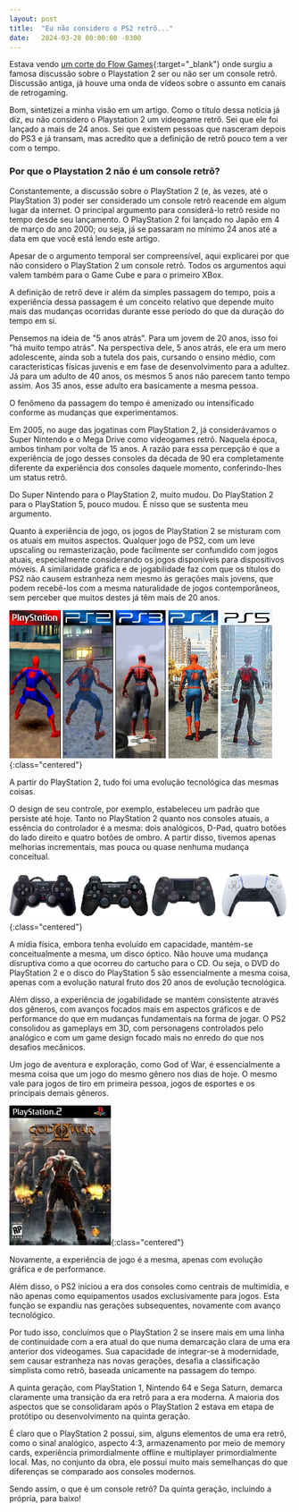 ```yaml
---
layout: post
title:  "Eu não considero o PS2 retrô..."
date:   2024-03-28 00:00:00 -0300
---
```


Estava vendo [um corte do Flow Games](https://youtu.be/ZxzImVG8dBI?si=Ukp_CnzrJ_vbX7P0){:target="_blank"} onde surgiu a famosa discussão sobre o Playstation 2 ser ou não ser um console retrô. Discussão antiga, já houve uma onda de vídeos sobre o assunto em canais de retrogaming.

Bom, sintetizei a minha visão em um artigo. Como o título dessa notícia já diz, eu não considero o Playstation 2 um videogame retrô. Sei que ele foi lançado a mais de 24 anos. Sei que existem pessoas que nasceram depois do PS3 e já transam, mas acredito que a definição de retrô pouco tem a ver com o tempo.

### Por que o Playstation 2 não é um console retrô?

Constantemente, a discussão sobre o PlayStation 2 (e, às vezes, até o PlayStation 3) poder ser considerado um console retrô reacende em algum lugar da internet. O principal argumento para considerá-lo retrô reside no tempo desde seu lançamento. O PlayStation 2 foi lançado no Japão em 4 de março do ano 2000; ou seja, já se passaram no mínimo 24 anos até a data em que você está lendo este artigo.

Apesar de o argumento temporal ser compreensível, aqui explicarei por que não considero o PlayStation 2 um console retrô. Todos os argumentos aqui valem também para o Game Cube e para o primeiro XBox.

A definição de retrô deve ir além da simples passagem do tempo, pois a experiência dessa passagem é um conceito relativo que depende muito mais das mudanças ocorridas durante esse período do que da duração do tempo em si.

Pensemos na ideia de "5 anos atrás". Para um jovem de 20 anos, isso foi "há muito tempo atrás". Na perspectiva dele, 5 anos atrás, ele era um mero adolescente, ainda sob a tutela dos pais, cursando o ensino médio, com características físicas juvenis e em fase de desenvolvimento para a adultez. Já para um adulto de 40 anos, os mesmos 5 anos não parecem tanto tempo assim. Aos 35 anos, esse adulto era basicamente a mesma pessoa.

O fenômeno da passagem do tempo é amenizado ou intensificado conforme as mudanças que experimentamos.

Em 2005, no auge das jogatinas com PlayStation 2, já considerávamos o Super Nintendo e o Mega Drive como videogames retrô. Naquela época, ambos tinham por volta de 15 anos. A razão para essa percepção é que a experiência de jogo desses consoles da década de 90 era completamente diferente da experiência dos consoles daquele momento, conferindo-lhes um status retrô.

Do Super Nintendo para o PlayStation 2, muito mudou. Do PlayStation 2 para o PlayStation 5, pouco mudou. É nisso que se sustenta meu argumento.

Quanto à experiência de jogo, os jogos de PlayStation 2 se misturam com os atuais em muitos aspectos. Qualquer jogo de PS2, com um leve upscaling ou remasterização, pode facilmente ser confundido com jogos atuais, especialmente considerando os jogos disponíveis para dispositivos móveis. A similaridade gráfica e de jogabilidade faz com que os títulos do PS2 não causem estranheza nem mesmo às gerações mais jovens, que podem recebê-los com a mesma naturalidade de jogos contemporâneos, sem perceber que muitos destes já têm mais de 20 anos.

![Jogos do Homem-Aranha ao longo dos anos](/img/artigo_ps2_retro/spiderman_games.png){:class="centered"}

A partir do PlayStation 2, tudo foi uma evolução tecnológica das mesmas coisas.

O design de seu controle, por exemplo, estabeleceu um padrão que persiste até hoje. Tanto no PlayStation 2 quanto nos consoles atuais, a essência do controlador é a mesma: dois analógicos, D-Pad, quatro botões do lado direito e quatro botões de ombro. A partir disso, tivemos apenas melhorias incrementais, mas pouca ou quase nenhuma mudança conceitual.

![Controles de Playstation ao longo dos anos](/img/artigo_ps2_retro/controles_de_playstation.png){:class="centered"}

A mídia física, embora tenha evoluído em capacidade, mantém-se conceitualmente a mesma, um disco óptico. Não houve uma mudança disruptiva como a que ocorreu do cartucho para o CD. Ou seja, o DVD do PlayStation 2 e o disco do PlayStation 5 são essencialmente a mesma coisa, apenas com a evolução natural fruto dos 20 anos de evolução tecnológica.

Além disso, a experiência de jogabilidade se mantém consistente através dos gêneros, com avanços focados mais em aspectos gráficos e de performance do que em mudanças fundamentais na forma de jogar. O PS2 consolidou as gameplays em 3D, com personagens controlados pelo analógico e com um game design focado mais no enredo do que nos desafios mecânicos.

Um jogo de aventura e exploração, como God of War, é essencialmente a mesma coisa que um jogo do mesmo gênero nos dias de hoje. O mesmo vale para jogos de tiro em primeira pessoa, jogos de esportes e os principais demais gêneros.

![God of War PS2](/img/artigo_ps2_retro/ps2_gow.jpeg){:class="centered"}

Novamente, a experiência de jogo é a mesma, apenas com evolução gráfica e de performance.

Além disso, o PS2 iniciou a era dos consoles como centrais de multimídia, e não apenas como equipamentos usados exclusivamente para jogos. Esta função se expandiu nas gerações subsequentes, novamente com avanço tecnológico.

Por tudo isso, concluímos que o PlayStation 2 se insere mais em uma linha de continuidade com a era atual do que numa demarcação clara de uma era anterior dos videogames. Sua capacidade de integrar-se à modernidade, sem causar estranheza nas novas gerações, desafia a classificação simplista como retrô, baseada unicamente na passagem do tempo.

A quinta geração, com PlayStation 1, Nintendo 64 e Sega Saturn, demarca claramente uma transição da era retrô para a era moderna. A maioria dos aspectos que se consolidaram após o PlayStation 2 estava em etapa de protótipo ou desenvolvimento na quinta geração.

É claro que o PlayStation 2 possui, sim, alguns elementos de uma era retrô, como o sinal analógico, aspecto 4:3, armazenamento por meio de memory cards, experiência primordialmente offline e multiplayer primordialmente local. Mas, no conjunto da obra, ele possui muito mais semelhanças do que diferenças se comparado aos consoles modernos.

Sendo assim, o que é um console retrô? Da quinta geração, incluindo a própria, para baixo!